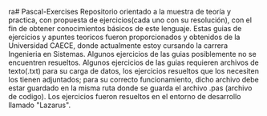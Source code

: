 ra# Pascal-Exercises
Repositorio orientado a la muestra de teoría y practica, con propuesta de ejercicios(cada uno con su resolución), con el fin de obtener conocimientos básicos de este lenguaje.
Estas guias de ejercicios y apuntes teoricos fueron proporcionados y obtenidos de la Universidad CAECE, donde actualmente estoy cursando la carrera Ingenieria en Sistemas.
Algunos ejercicios de las guias posiblemente no se encuentren resueltos.
Algunos ejercicios de las guias requieren archivos de texto(.txt) para su carga de datos, los ejercicios resueltos que los necesiten los tienen adjuntados; para su correcto funcionamiento, dicho archivo debe estar guardado en la misma ruta donde se guarda el archivo .pas (archivo de codigo).
Los ejercicios fueron resueltos en el entorno de desarrollo llamado "Lazarus".
